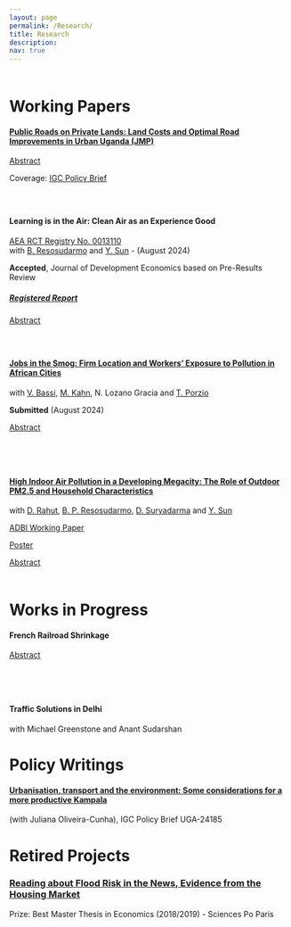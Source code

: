 ```yaml
---
layout: page
permalink: /Research/
title: Research
description: 
nav: true
---
```



<div style="margin-top: 60px;"></div>

# Working Papers


#### [Public Roads on Private Lands: Land Costs and Optimal Road Improvements in Urban Uganda (JMP)](/assets/pdf/Sorin_JMP.pdf) 

<a href="javascript:void(0);" onclick="toggleAbstract('jobs-abstract5')">Abstract</a>
<div id="jobs-abstract5" style="display: none; margin-top: 10px;">
    Despite the need for transportation infrastructure investments in developing cities, empirical evidence on their net returns is lacking due to data constraints and the common oversight of land acquisition costs. In this paper, I collect novel data to estimate the net returns of 140 km of road improvements in Kampala, Uganda, since 2017, accounting for both benefits and land acquisition costs. I conduct two surveys with real estate brokers and landowners and I exploit variation in the timing of improvements to estimate the local benefits. I then develop a quantitative spatial model to capture the city-level impacts of the policy, accounting for general equilibrium effects and heterogeneous land acquisition costs. Leveraging the coexistence of three property rights regimes in the city, I show that weak property rights are associated with lower land acquisition costs. I find that the net welfare gains from the realized road improvements were equivalent to a $119 transfer per resident, but would have been negative if land had been acquired at market value, as legally mandated under eminent domain, due to the high cost of raising domestic funds. Finally, I solve for the optimal road improvements under different institutional settings and demonstrate the importance of accounting for land costs when designing, funding, and evaluating transportation infrastructure projects, particularly in low- and middle-income countries where land acquisition relies on fragile land and financial institutions.
</div> 

Coverage: [IGC Policy Brief](https://www.theigc.org/publications/land-costs-and-citywide-benefits-road-improvements-sub-saharan-african-city-evidence)


<div style="margin-top: 60px;"></div>


#### Learning is in the Air: Clean Air as an Experience Good 
[AEA RCT Registry No. 0013110](https://www.socialscienceregistry.org/trials/13110)  
with [B. Resosudarmo](https://crawford.anu.edu.au/people/academic/budy-p-resosudarmo) and [Y. Sun](https://yixinsun.com/) - (August 2024)

**Accepted**, Journal of Development Economics based on Pre-Results Review 
##### [Registered Report](https://afosterri.org/jdepreresults/wp-content/uploads/2024/08/resosudarmo-sorin-sun-learning-is-in-the-air-DEVEC-D-24-00423_R1-2be617642c32d437f96c0ad16c525fb3.pdf)

<a href="javascript:void(0);" onclick="toggleAbstract('jobs-abstract1')">Abstract</a>
<div id="jobs-abstract1" style="display: none; margin-top: 10px;">
    Despite the enormous costs of air pollution, willingness-to-pay (WTP) for clean air in polluted developing contexts remains low. We posit one understudied reason is that clean air is an experience good, whose value is revealed after consumption. We test this using a cluster-randomized trial, and seek to document an “experience wedge”, i.e. a difference between anticipated and realized utility of consuming a good. We deploy a novel experience-based intervention, installing air monitors and purifiers, potentially a more salient treatment than traditional information in pamphlets or videos. To explore the mechanisms behind the hypothesized wedge, we implement a purifier-only treatment to distinguish between (1) knowledge about objective pollution exposure and (2) the sensory experience of breathing in clean air. This will be the first experimental evidence demonstrating how experience can shift demand for clean air, with implications for public health policy, environmental awareness campaigns, and using WTP estimates in economic evaluations.
</div> 

<div style="margin-top: 60px;"></div>



#### [Jobs in the Smog: Firm Location and Workers’ Exposure to Pollution in African Cities](/assets/pdf/JobsInTheSmog.pdf) 
with [V. Bassi](http://www.vittoriobassi.com/), 
[M. Kahn](https://sites.google.com/site/mek1966/), 
N. Lozano Gracia and 
[T. Porzio](https://sites.google.com/view/tommaso-porzio/home) 

**Submitted** (August 2024)

<!-- Abstract feature -->
<a href="javascript:void(0);" onclick="toggleAbstract('jobs-abstract2')">Abstract</a>
<div id="jobs-abstract2" style="display: none; margin-top: 10px;">
    Air pollution within African cities is high but unevenly distributed. In principle, individuals could mitigate the severe health risk by working in the less polluted parts of the city. In practice, we show that pollution avoidance is challenging because firms locate on the busiest and most polluted roads searching for customer visibility. Both workers and entrepreneurs bear the cost of this pollution exposure, but the benefits are unequally distributed: profits are much higher in polluted areas, while compensating differentials in wages are minimal. An information experiment reveals limited awareness of pollution, suggesting that workers might be undercompensated for their exposure.
</div> 

<div style="margin-top: 80px;"></div>



#### [High Indoor Air Pollution in a Developing Megacity: The Role of Outdoor PM2.5 and Household Characteristics](https://www.adb.org/publications/high-indoor-air-pollution-in-a-developing-megacity-the-role-of-outdoor-pm2-5-and-household-characteristics)
with [D. Rahut](https://www.adb.org/adbi/about/staff-profiles/dil-rahut), 
[B. P. Resosudarmo](https://crawford.anu.edu.au/people/academic/budy-p-resosudarmo),
[D. Suryadarma](https://sites.google.com/view/dsuryadarma/home) and
[Y. Sun](https://yixinsun.com/research/)

[ADBI Working Paper](https://www.adb.org/publications/high-indoor-air-pollution-in-a-developing-megacity-the-role-of-outdoor-pm2-5-and-household-characteristics)

[Poster](/assets/pdf/JakartaIndoorOutdoor_pm.pdf)  
 
<!-- Abstract feature -->
<a href="javascript:void(0);" onclick="toggleAbstract('jobs-abstract3')">Abstract</a>
<div id="jobs-abstract3" style="display: none; margin-top: 10px;">
    Exposure to fine particulate matter (PM2.5) poses major health risks, especially in rapidly urbanizing cities. As urbanization accelerates, people in low- and middle-income countries spend more time indoors, where pol We present evidence from over 152,000 monitor-hours of indoor PM2.5 measurements across homes in Jakarta, Indonesia, one of the world’s largest and most polluted cities. We find that mean daily indoor and outdoor PM2.5 levels are both dangerously high, eight times above World Health Organization’s (WHO) health-based guidelines. In addition, indoor PM2.5 frequently reach hazardous levels—40 to 100 times the WHO guideline, levels that outdoor monitors do not capture. Unlike in developed settings, most indoor pollution originates from outdoor infiltration. Survey data also reveal large inequalities: lower-income households experience double the mean indoor PM2.5 of higher-income households. Our findings show that indoor air pollution remains both severe and unequally distributed, even in this population where most people have adopted cleaner cooking fuels. Researchers and policymakers should integrate outdoor air quality mapping with demographically representative indoor monitoring to close key data gaps, enabling more accurate exposure estimates and better-targeted environmental health policies.
</div> 

<div style="margin-top: 60px;"></div>


# Works in Progress




#### French Railroad Shrinkage 

<!-- Abstract feature -->
<a href="javascript:void(0);" onclick="toggleAbstract('jobs-abstract4')">Abstract</a>
<div id="jobs-abstract4" style="display: none; margin-top: 10px;">
    Transportation infrastructure determines a location's accessibility and, in turn, is a key driver of demographic and economic distributions across space. Investments and dis-investments in this infrastructure are common, but the impacts of contractionary transportation policies have not been extensively studied. Using a simple modification of the standard quantitative spatial model, I theorize that while positive accessibility changes to a location result in rapid population adjustment, negative changes may create a slow and asymmetric population adjustment due to the presence of slowly depreciating housing capital. This paper provides empirical support for the existence of these non-linear responses by studying the impact of the closure of more than one half of the French railroad between 1930 and 1960. I find that, within a given county, municipalities hit one-standard deviation harder by the policy had a 7 percent lower population growth between 1926 and 1982. This response is slow, strongest between two and four decades after the policy, and is non-linear in the short run: it is systematically lower when estimated on market access decrease than it is for (relative) market access increase.
</div> 

<div style="margin-top: 80px;"></div>


#### Traffic Solutions in Delhi 
with Michael Greenstone and Anant Sudarshan


# Policy Writings

#### [Urbanisation, transport and the environment: Some considerations for a more productive Kampala](https://www.theigc.org/publications/urbanisation-transport-and-environment-some-considerations-more-productive-kampala)
(with Juliana Oliveira-Cunha), IGC Policy Brief UGA-24185


# Retired Projects

### [Reading about Flood Risk in the News, Evidence from the Housing Market](https://www.sciencespo.fr/ecole-doctorale/sites/sciencespo.fr.ecole-doctorale/files/MastersThesis_JeanneSorin.pdf)
Prize: Best Master Thesis in Economics (2018/2019) - Sciences Po Paris

